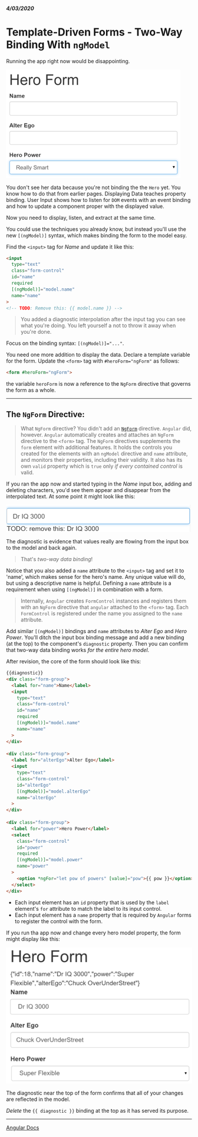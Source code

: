 ##### 4/03/2020
# Template-Driven Forms - Two-Way Binding With `ngModel`
Running the app right now would be disappointing.

![Hero Form](../../../Assets/heroForm3.png)

You don't see her data because you're not binding the the `Hero` yet.  You know how to do that from earlier pages.  Displaying Data teaches property binding.  User Input shows how to listen for `DOM` events with an event binding and how to update a component proper with the displayed value.

Now you need to display, listen, and extract at the same time.

You could use the techniques you already know, but instead you'll use the new `[(ngModel)]` syntax, which makes binding the form to the model easy.

Find the `<input>` tag for _Name_ and update it like this:

```html
<input
  type="text"
  class="form-control"
  id="name"
  required
  [(ngModel)]="model.name"
  name="name"
>
<!-- TODO: Remove this: {{ model.name }} -->
```

  > You added a diagnostic interpolation after the input tag you can see what you're doing.  You left yourself a not to throw it away when you're done.

Focus on the binding syntax: `[(ngModel)]="..."`.

You need one more addition to display the data.  Declare a template variable for the form. Update the `<form>` tag with `#heroForm="ngForm"` as follows:

```html
<form #heroForm="ngForm">
```

the variable `heroForm` is now a reference to the `NgForm` directive that governs the form as a whole.

---

## The `NgForm` Directive:
  > What `NgForm` directive?  You didn't add an [`NgForm`](https://angular.io/api/forms/NgForm) directive.
  > `Angular` did, however.  `Angular` automatically creates and attaches an `NgForm` directive to the `<form>` tag.
  > The `NgForm` directives supplements the `form` element with additional features.  It holds the controls you created for the elements with an `ngModel` directive and `name` attribute, and monitors their properties, including their validity.  It also has its own `valid` property which is `true` only _if every contained control_ is valid.

If you ran the app now and started typing in the _Name_ input box, adding and deleting characters, you'd see them appear and disappear from the interpolated text.  At some point it might look like this:

![`ngModel` In Action](../../../Assets/ngModel.png)

The diagnostic is evidence that values really are flowing from the input box to the model and back again.

  > That's _two-way data binding_!

Notice that you also added a `name` attribute to the `<input>` tag and set it to 'name', which makes sense for the hero's name.  Any unique value will do, but using a descriptive name is helpful.  Defining a `name` attribute is a requirement when using `[(ngModel)]` in combination with a form.

  > Internally, `Angular` creates `FormControl` instances and registers them with an `NgForm` directive that `angular` attached to the `<form>` tag.  Each `FormControl` is registered under the name you assigned to the `name` attribute.

Add similar `[(ngModel)]` bindings and `name` attributes to _Alter Ego_ and _Hero Power_.  You'll ditch the input box binding message and add a new binding (at the top) to the component's `diagnostic` property.  Then you can confirm that two-way data binding works _for the entire hero model_.

After revision, the core of the form should look like this:

```html
{{diagnostic}}
<div class="form-group">
  <label for="name">Name</label>
  <input 
    type="text" 
    class="form-control" 
    id="name"
    required
    [(ngModel)]="model.name" 
    name="name"
  >
</div>

<div class="form-group">
  <label for="alterEgo">Alter Ego</label>
  <input 
    type="text"  
    class="form-control" 
    id="alterEgo"
    [(ngModel)]="model.alterEgo" 
    name="alterEgo"
  >
</div>

<div class="form-group">
  <label for="power">Hero Power</label>
  <select 
    class="form-control"  
    id="power"
    required
    [(ngModel)]="model.power" 
    name="power"
  >
    <option *ngFor="let pow of powers" [value]="pow">{{ pow }}</option>
  </select>
</div>
```

  * Each input element has an `id` property that is used by the `label` element's `for` attribute to match the label to its input control.
  * Each input element has a `name` property that is required by `Angular` forms to register the control with the form.

If you run tha app now and change every hero model property, the form might display like this:

![`ngModel` In Action](../../../Assets/ngModel2.png)

The diagnostic near the top of the form confirms that all of your changes are reflected in the model.

_Delete_ the `{{ diagnostic }}` binding at the top as it has served its purpose.

---

[Angular Docs](https://angular.io/guide/forms#two-way-data-binding-with-ngmodel)